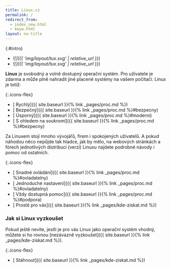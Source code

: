 ```yaml
---
title: Linux.cz
permalink: /
redirect_from:
  - index_new.html
  - keyw.html
layout: no-title
---
```

{:#intro}
- <i class="fas fa-desktop">![]({{ 'img/layout/tux.svg' | relative_url }})</i> <i class="fas fa-server"></i>
- <i class="fas fa-laptop">![]({{ 'img/layout/tux.svg' | relative_url }})</i>

**Linux** je svobodný a volně dostupný operační systém. Pro uživatele je zdarma a může plně nahradit jiné placené systémy na vašem počítači. Linux je totiž:

{:.icons-flex}
- [<i class="fas fa-running"></i> Rychlý]({{ site.baseurl }}{% link _pages/proc.md %})
- [<i class="fas fa-shield-alt"></i> Bezpečný]({{ site.baseurl }}{% link _pages/proc.md %}#bezpecny)
- [<i class="fas fa-battery-full"></i> Úsporný]({{ site.baseurl }}{% link _pages/proc.md %}#moderni)
- [<i class="fas fa-mask"></i> S ohledem na soukromí]({{ site.baseurl }}{% link _pages/proc.md %}#bezpecny)

Za Linuxem stojí mnoho vývojářů, firem i spokojených uživatelů. A pokud náhodou něco nepůjde tak hladce, jak by mělo, na webových stránkách a fórech jednotlivých distribucí (verzí) Linuxu najdete podrobné návody i pomoc od ostatních.

{:.icons-flex}
- [<i class="fas fa-user-check"></i> Snadné ovládání]({{ site.baseurl }}{% link _pages/proc.md %}#ovladatelny)
- [<i class="fas fa-wrench"></i> Jednoduché nastavení]({{ site.baseurl }}{% link _pages/proc.md %}#ovladatelny)
- [<i class="fas fa-users"></i> Vždy dostupná pomoc]({{ site.baseurl }}{% link _pages/proc.md %}#podpora)
- [<i class="fas fa-grin-alt"></i> Prostě pro vás]({{ site.baseurl }}{% link _pages/kde-ziskat.md %})

### Jak si Linux vyzkoušet
Pokud ještě nevíte, jestli je pro vás Linux jako operační systém vhodný, můžete si ho rovnou [nezávazně vyzkoušet]({{ site.baseurl }}{% link _pages/kde-ziskat.md %}).

{:.icons-flex}
- [<i class="fas fa-download"></i> Stáhnout]({{ site.baseurl }}{% link _pages/kde-ziskat.md %})
